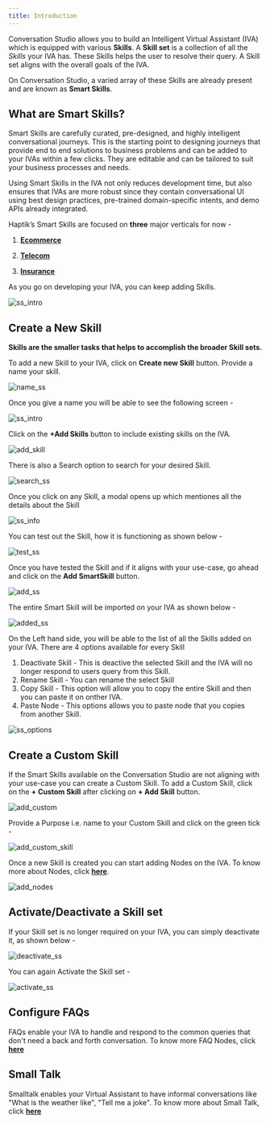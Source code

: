 ```yaml
---
title: Introduction
---
```


Conversation Studio allows you to build an Intelligent Virtual Assistant (IVA) which is equipped with various **Skills**. A **Skill set** is a collection of all the _Skills_ your IVA has. These Skills helps the user to resolve their query. A Skill set aligns with the overall goals of the IVA. 

On Conversation Studio, a varied array of these Skills are already present and are known as **Smart Skills**.

## What are Smart Skills?

Smart Skills are carefully curated, pre-designed, and highly intelligent conversational journeys. This is the starting point to designing journeys that provide end to end solutions to business problems and can be added to your IVAs within a few clicks. They are editable and can be tailored to suit your business processes and needs.

Using Smart Skills in the IVA not only reduces development time, but also ensures that IVAs are more robust since they contain conversational UI using best design practices, pre-trained domain-specific intents, and demo APIs already integrated.

Haptik’s Smart Skills are focused on **three** major verticals for now -

1. 	[**Ecommerce**](https://docs.haptik.ai/bot-builder/basic/ecommerce)

2. 	[**Telecom**](https://docs.haptik.ai/bot-builder/basic/telecom)

3. 	[**Insurance**](https://docs.haptik.ai/bot-builder/basic/insurance)

As you go on developing your IVA, you can keep adding Skills.

![ss_intro](assets/ss1.png)

## Create a New Skill

**Skills are the smaller tasks that helps to accomplish the broader Skill sets.**

To add a new Skill to your IVA, click on **Create new Skill** button.
Provide a name your skill.

![name_ss](assets/ss2.png)

Once you give a name you will be able to see the following screen - 

![ss_intro](assets/ss1.png)

Click on the **+Add Skills** button to include existing skills on the IVA.

![add_skill](assets/ss4.png)

There is also a Search option to search for your desired Skill.

![search_ss](assets/ss5.png)

Once you click on any Skill, a modal opens up which mentiones all the details about the Skill

![ss_info](assets/ss6.png)

You can test out the Skill, how it is functioning as shown below - 

![test_ss](assets/ss7.png)

Once you have tested the Skill and if it aligns with your use-case, go ahead and click on the **Add SmartSkill** button.

![add_ss](assets/ss8.png)

The entire Smart Skill will be imported on your IVA as shown below - 

![added_ss](assets/ss9.png)

On the Left hand side, you will be able to the list of all the Skills added on your IVA.
There are 4 options available for every Skill

1. Deactivate Skill - This is deactive the selected Skill and the IVA will no longer respond to users query from this Skill.
2. Rename Skill - You can rename the select Skill
3. Copy Skill - This option will allow you to copy the entire Skill and then you can paste it on onther IVA.
4. Paste Node - This options allows you to paste node that you copies from another Skill.

![ss_options](assets/ss10.png)

## Create a Custom Skill

If the Smart Skills available on the Conversation Studio are not aligning with your use-case you can create a Custom Skill.
To add a Custom Skill, click on the **+ Custom Skill** after clicking on **+ Add Skill** button. 

![add_custom](assets/ss11.png)

Provide a Purpose i.e. name to your Custom Skill and click on the green tick - 

![add_custom_skill](assets/ss12.png)

Once a new Skill is created you can start adding Nodes on the IVA. To know more about Nodes, click [**here**](https://docs.haptik.ai/bot-builder/basic/creating-nodes).

![add_nodes](assets/ss13.png)

## Activate/Deactivate a Skill set

If your Skill set is no longer required on your IVA, you can simply deactivate it, as shown below -

![deactivate_ss](assets/ss14.png)

You can again Activate the Skill set -

![activate_ss](assets/ss15.png)

## Configure FAQs

FAQs enable your IVA to handle and respond to the common queries that don't need a back and forth conversation. To know more FAQ Nodes, click [**here**](https://docs.haptik.ai/bot-builder/basic/general-nodes)

## Small Talk

Smalltalk enables your Virtual Assistant to have informal conversations like "What is the weather like", "Tell me a joke". To know more about Small Talk, click [**here**](https://docs.haptik.ai/bot-builder/basic/smalltalk)
